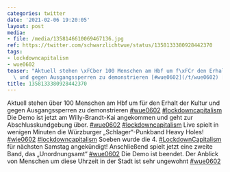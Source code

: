 ```yaml
---
categories: twitter
date: '2021-02-06 19:20:05'
layout: post
media:
- file: /media/1358146610069467136.jpg
ref: https://twitter.com/schwarzlichtwue/status/1358133380928442370
tags:
- lockdowncapitalism
- wue0602
teaser: "Aktuell stehen \xFCber 100 Menschen am Hbf um f\xFCr den Erhalt der Kultur\
  \ und gegen Ausgangssperren zu demonstrieren [#wue0602](/t/wue0602) [#lockdowncapitalism](/t/lockdowncapitalism)"
title: 1358133380928442370
---
```

Aktuell stehen über 100 Menschen am Hbf um für den Erhalt der Kultur und gegen Ausgangssperren zu demonstrieren [#wue0602](/t/wue0602) [#lockdowncapitalism](/t/lockdowncapitalism)
Die Demo ist jetzt am Willy-Brandt-Kai angekommen und geht zur Abschlusskundgebung über. [#wue0602](/t/wue0602) [#lockdowncapitalism](/t/lockdowncapitalism) 
Live spielt in wenigen Minuten die Würzburger „Schlager“-Punkband Heavy Holes! [#wie0602](/t/wie0602) [#lockdowncapitalism](/t/lockdowncapitalism)
Soeben wurde die 4. [#LockdownCapitalism](/t/lockdowncapitalism) für nächsten Samstag angekündigt! Anschließend spielt jetzt eine zweite Band, das „Unordnungsamt“ [#wue0602](/t/wue0602)
Die Demo ist beendet. Der Anblick von Menschen um diese Uhrzeit in der Stadt ist sehr ungewohnt [#wue0602](/t/wue0602)